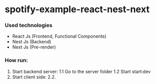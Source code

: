# spotify-example-react-nest-next

### Used technologies

* React Js (Frontend, Functional Components)
* Nest Js (Backend)
* Next Js (Pre-render)

### How run:

1. Start backend server:
   1.1 Go to the server folder 
   1.2 Start start:dev
2. Start client side:
   2.2. 
